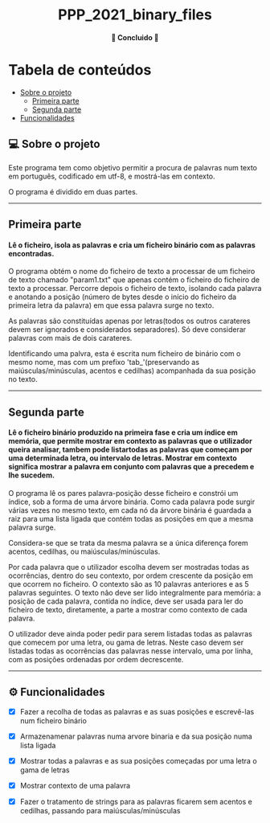 

<h1 align="center">
     PPP_2021_binary_files </a>
</h1>

<h4 align="center">
	🚧   Concluido   🚧
</h4>

Tabela de conteúdos
=================
<!--ts-->
   * [Sobre o projeto](#-sobre-o-projeto)
     * [Primeira parte](#primeira-parte)
     * [Segunda parte](#segunda-parte)
   * [Funcionalidades](#gear-funcionalidades)

<!--te-->


## 💻 Sobre o projeto

Este programa tem como objetivo permitir a procura de palavras num texto em português, codificado em utf-8, e mostrá-las em contexto.

O programa é dividido em duas partes.

---
## Primeira parte

#### Lê o ficheiro, isola as palavras e cria um ficheiro binário com as palavras encontradas.

O programa obtém o nome do ficheiro de texto a processar de um ficheiro de texto chamado "param1.txt" que apenas contém o ficheiro do ficheiro de texto a processar.
Percorre depois o ficheiro de texto, isolando cada palavra e anotando a posição (número de bytes desde o início do ficheiro da primeira letra da palavra) em que essa palavra surge no texto.

As palavras são constituídas apenas por letras(todos os outros carateres devem ser ignorados e considerados separadores).
Só deve considerar palavras com mais de dois carateres.

Identificando uma palvra, esta é escrita num ficheiro de binário com o mesmo nome, mas com um prefixo 'tab_'(preservando as maiúsculas/minúsculas, acentos e cedilhas) acompanhada da sua posição no texto.

---

## Segunda parte

#### Lê o ficheiro binário produzido na primeira fase e cria um índice em memória, que permite mostrar em contexto as palavras que o utilizador queira analisar, tambem pode listartodas as palavras que começam por uma determinada letra, ou intervalo de letras. Mostrar em contexto significa mostrar a palavra em conjunto com palavras que a precedem e lhe sucedem.

O programa lê os pares palavra-posição desse ficheiro e constrói um índice, sob a forma de uma árvore binária. Como cada palavra pode surgir várias vezes no mesmo texto, em cada nó da árvore binária é guardada a raiz para uma lista ligada que contém todas as posições em que a mesma palavra surge.

Considera-se que se trata da mesma palavra se a única diferença forem acentos, cedilhas, ou maiúsculas/minúsculas.

Por cada palavra que o utilizador escolha devem ser mostradas todas as ocorrências, dentro do seu contexto, por ordem crescente da posição em que ocorrem no ficheiro.
O contexto são as 10 palavras anteriores e as 5 palavras seguintes.
O texto não deve ser lido integralmente para memória: a posição de cada palavra, contida no índice, deve ser usada para ler do ficheiro de texto, diretamente, a parte a mostrar como contexto de cada palavra.

O utilizador deve ainda poder pedir para serem listadas todas as palavras que comecem por uma letra, ou gama de letras. Neste caso devem ser listadas todas as ocorrências das palavras nesse intervalo, uma por linha, com as posições ordenadas por ordem decrescente.


---

## :gear: Funcionalidades

- [x] Fazer a recolha de todas as palavras e as suas posições e escrevê-las num ficheiro binário
- [x] Armazenamenar palavras numa arvore binaria e da sua posição numa lista ligada
- [x] Mostrar todas a palavras e as sua posições começadas por uma letra o gama de letras
- [x] Mostrar contexto de uma palavra
- [x] Fazer o tratamento de strings para as palavras ficarem sem acentos e cedilhas, passando para maiúsculas/minúsculas



#
